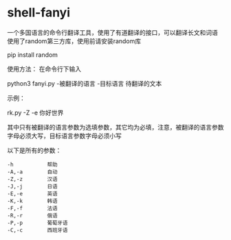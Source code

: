 # shell-fanyi
一个多国语言的命令行翻译工具，使用了有道翻译的接口，可以翻译长文和词语
使用了random第三方库，使用前请安装random库

pip install random

使用方法：
在命令行下输入

python3 fanyi.py -被翻译的语言 -目标语言 待翻译的文本

示例：

rk.py -Z -e 你好世界

其中只有被翻译的语言参数为选填参数，其它均为必填，注意，被翻译的语言参数字母必须大写，目标语言参数字母必须小写

以下是所有的参数：

    -h           帮助
    -A,-a        自动
    -Z,-z        汉语
    -J,-j        日语
    -E,-e        英语
    -K,-k        韩语
    -F,-f        法语
    -R,-r        俄语
    -P,-p        葡萄牙语
    -C,-c        西班牙语

